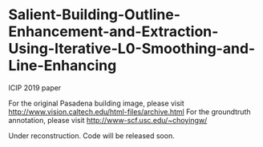 # Salient-Building-Outline-Enhancement-and-Extraction-Using-Iterative-L0-Smoothing-and-Line-Enhancing
ICIP 2019 paper

For the original Pasadena building image, please visit http://www.vision.caltech.edu/html-files/archive.html
For the groundtruth annotation, please visit http://www-scf.usc.edu/~choyingw/

Under reconstruction. Code will be released soon.
